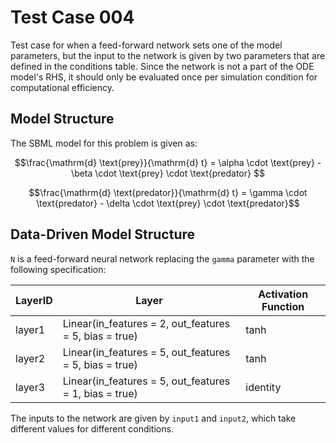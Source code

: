 # Test Case 004

Test case for when a feed-forward network sets one of the model parameters, but the input to the network is given by two parameters that are defined in the conditions table. Since the network is not a part of the ODE model's RHS, it should only be evaluated once per simulation condition for computational efficiency.

## Model Structure

The SBML model for this problem is given as:

$$\frac{\mathrm{d} \text{prey}}{\mathrm{d} t} = \alpha \cdot \text{prey} - \beta \cdot \text{prey} \cdot \text{predator} $$

$$\frac{\mathrm{d} \text{predator}}{\mathrm{d} t} = \gamma \cdot \text{predator} - \delta \cdot \text{prey} \cdot \text{predator}$$

## Data-Driven Model Structure

`N` is a feed-forward neural network replacing the `gamma` parameter with the following specification:

| LayerID | Layer                                                  | Activation Function |
|---------|--------------------------------------------------------|---------------------|
| layer1  | Linear(in_features = 2, out_features = 5, bias = true) | tanh                |
| layer2  | Linear(in_features = 5, out_features = 5, bias = true) | tanh                |
| layer3  | Linear(in_features = 5, out_features = 1, bias = true) | identity            |

The inputs to the network are given by `input1` and `input2`, which take different values for different conditions.
